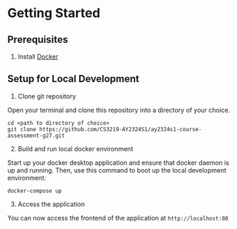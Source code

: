 # Getting Started

## Prerequisites

1. Install [Docker](https://www.docker.com/)

## Setup for Local Development

1. Clone git repository

Open your terminal and clone this repository into a directory of your choice.
```
cd <path to directory of choice>
git clone https://github.com/CS3219-AY2324S1/ay2324s1-course-assessment-g27.git
```

2. Build and run local docker environment

Start up your docker desktop application and ensure that docker daemon is up and running. 
Then, use this command to boot up the local development environment:
```
docker-compose up 
```

3. Access the application

You can now access the frontend of the application at `http://localhost:80`
